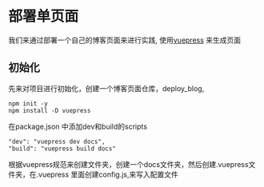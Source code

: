 
# 部署单页面

我们来通过部署一个自己的博客页面来进行实践, 使用[vuepress]() 来生成页面

## 初始化

先来对项目进行初始化，创建一个博客页面仓库，deploy_blog, 
```
npm init -y
npm install -D vuepress
```
在package.json 中添加dev和build的scripts

```
"dev": "vuepress dev docs",
"build": "vuepress build docs"

```

根据vuepress规范来创建文件夹，创建一个docs文件夹，然后创建.vuepress文件夹，在.vuepress 里面创建config.js,来写入配置文件

